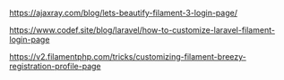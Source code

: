 https://ajaxray.com/blog/lets-beautify-filament-3-login-page/

https://www.codef.site/blog/laravel/how-to-customize-laravel-filament-login-page


https://v2.filamentphp.com/tricks/customizing-filament-breezy-registration-profile-page



